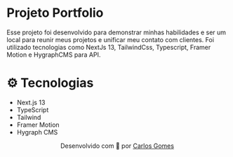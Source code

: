 # Projeto Portfolio

Esse projeto foi desenvolvido para demonstrar minhas habilidades e ser um local para reunir meus projetos e unificar meu contato com clientes. Foi utilizado tecnologias como NextJs 13, TailwindCss, Typescript, Framer Motion e HygraphCMS para API.

# ⚙️ Tecnologias

- Next.js 13
- TypeScript
- Tailwind
- Framer Motion
- Hygraph CMS

<p align='center'>Desenvolvido com 💙 por <a href='https://www.linkedin.com/in/1devcarlos/'>Carlos Gomes</a></p>
